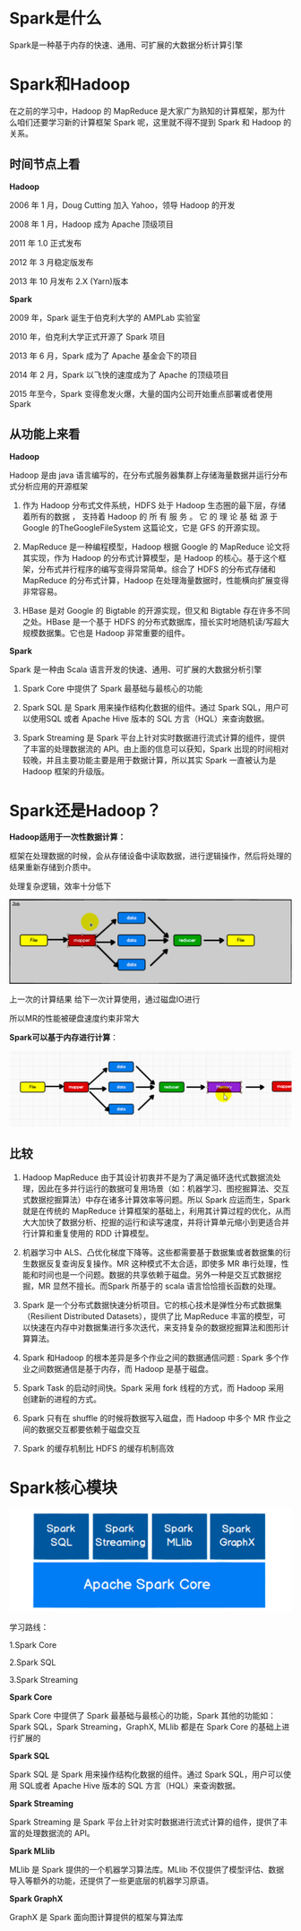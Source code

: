 # Spark是什么

Spark是一种基于内存的快速、通用、可扩展的大数据分析计算引擎



# Spark和Hadoop

在之前的学习中，Hadoop 的 MapReduce 是大家广为熟知的计算框架，那为什么咱们还要学习新的计算框架 Spark 呢，这里就不得不提到 Spark 和 Hadoop 的关系。



## 时间节点上看

**Hadoop**

2006 年 1 月，Doug Cutting 加入 Yahoo，领导 Hadoop 的开发

2008 年 1 月，Hadoop 成为 Apache 顶级项目

2011 年 1.0 正式发布

 2012 年 3 月稳定版发布

2013 年 10 月发布 2.X (Yarn)版本



**Spark**

2009 年，Spark 诞生于伯克利大学的 AMPLab 实验室

2010 年，伯克利大学正式开源了 Spark 项目

2013 年 6 月，Spark 成为了 Apache 基金会下的项目

2014 年 2 月，Spark 以飞快的速度成为了 Apache 的顶级项目

2015 年至今，Spark 变得愈发火爆，大量的国内公司开始重点部署或者使用 Spark



## 从功能上来看

**Hadoop**

Hadoop 是由 java 语言编写的，在分布式服务器集群上存储海量数据并运行分布式分析应用的开源框架

1. 作为 Hadoop 分布式文件系统，HDFS 处于 Hadoop 生态圈的最下层，存储着所有的数据 ， 支持着 Hadoop 的 所 有 服 务 。 它 的 理 论 基 础 源 于 Google 的TheGoogleFileSystem 这篇论文，它是 GFS 的开源实现。

2. MapReduce 是一种编程模型，Hadoop 根据 Google 的 MapReduce 论文将其实现，作为 Hadoop 的分布式计算模型，是 Hadoop 的核心。基于这个框架，分布式并行程序的编写变得异常简单。综合了 HDFS 的分布式存储和 MapReduce 的分布式计算，Hadoop 在处理海量数据时，性能横向扩展变得非常容易。

3. HBase 是对 Google 的 Bigtable 的开源实现，但又和 Bigtable 存在许多不同之处。HBase 是一个基于 HDFS 的分布式数据库，擅长实时地随机读/写超大规模数据集。它也是 Hadoop 非常重要的组件。



**Spark**

Spark 是一种由 Scala 语言开发的快速、通用、可扩展的大数据分析引擎

1. Spark Core 中提供了 Spark 最基础与最核心的功能

2. Spark SQL 是 Spark 用来操作结构化数据的组件。通过 Spark SQL，用户可以使用SQL 或者 Apache Hive 版本的 SQL 方言（HQL）来查询数据。

3. Spark Streaming 是 Spark 平台上针对实时数据进行流式计算的组件，提供了丰富的处理数据流的 API。由上面的信息可以获知，Spark 出现的时间相对较晚，并且主要功能主要是用于数据计算，所以其实 Spark 一直被认为是 Hadoop 框架的升级版。



# Spark还是Hadoop？

**Hadoop适用于一次性数据计算：**

框架在处理数据的时候，会从存储设备中读取数据，进行逻辑操作，然后将处理的结果重新存储到介质中。

处理复杂逻辑，效率十分低下

![image-20220819155317436](picture/image-20220819155317436.png)

上一次的计算结果 给下一次计算使用，通过磁盘IO进行

所以MR的性能被硬盘速度约束非常大



**Spark可以基于内存进行计算**：

![image-20220819155446718](picture/image-20220819155446718.png)



## 比较

1. Hadoop MapReduce 由于其设计初衷并不是为了满足循环迭代式数据流处理，因此在多并行运行的数据可复用场景（如：机器学习、图挖掘算法、交互式数据挖掘算法）中存在诸多计算效率等问题。所以 Spark 应运而生，Spark 就是在传统的 MapReduce 计算框架的基础上，利用其计算过程的优化，从而大大加快了数据分析、挖掘的运行和读写速度，并将计算单元缩小到更适合并行计算和重复使用的 RDD 计算模型。 

2. 机器学习中 ALS、凸优化梯度下降等。这些都需要基于数据集或者数据集的衍生数据反复查询反复操作。MR 这种模式不太合适，即使多 MR 串行处理，性能和时间也是一个问题。数据的共享依赖于磁盘。另外一种是交互式数据挖掘，MR 显然不擅长。而Spark 所基于的 scala 语言恰恰擅长函数的处理。

3. Spark 是一个分布式数据快速分析项目。它的核心技术是弹性分布式数据集（Resilient Distributed Datasets），提供了比 MapReduce 丰富的模型，可以快速在内存中对数据集进行多次迭代，来支持复杂的数据挖掘算法和图形计算算法。

4. Spark 和Hadoop 的根本差异是多个作业之间的数据通信问题 : Spark 多个作业之间数据通信是基于内存，而 Hadoop 是基于磁盘。

5. Spark Task 的启动时间快。Spark 采用 fork 线程的方式，而 Hadoop 采用创建新的进程的方式。

6. Spark 只有在 shuffle 的时候将数据写入磁盘，而 Hadoop 中多个 MR 作业之间的数据交互都要依赖于磁盘交互

7. Spark 的缓存机制比 HDFS 的缓存机制高效



# Spark核心模块

![image-20220819161013080](picture/image-20220819161013080.png)

学习路线：

1.Spark Core

2.Spark SQL

3.Spark Streaming



**Spark Core**

Spark Core 中提供了 Spark 最基础与最核心的功能，Spark 其他的功能如：Spark SQL，Spark Streaming，GraphX, MLlib 都是在 Spark Core 的基础上进行扩展的



**Spark SQL**

Spark SQL 是 Spark 用来操作结构化数据的组件。通过 Spark SQL，用户可以使用 SQL或者 Apache Hive 版本的 SQL 方言（HQL）来查询数据。



 **Spark Streaming**

Spark Streaming 是 Spark 平台上针对实时数据进行流式计算的组件，提供了丰富的处理数据流的 API。 



**Spark MLlib**

MLlib 是 Spark 提供的一个机器学习算法库。MLlib 不仅提供了模型评估、数据导入等额外的功能，还提供了一些更底层的机器学习原语。



**Spark GraphX**

GraphX 是 Spark 面向图计算提供的框架与算法库